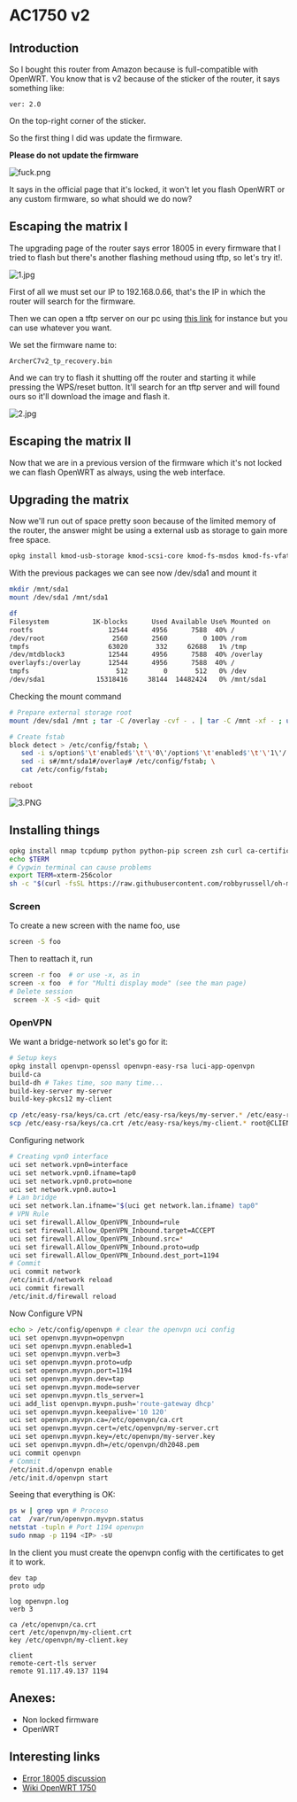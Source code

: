 # AC1750 v2

## Introduction

So I bought this router from Amazon because is full-compatible with OpenWRT. You know that is v2 because of the sticker of the router, it says something like:
```
ver: 2.0
```
On the top-right corner of the sticker.

So the first thing I did was update the firmware.

__Please do not update the firmware__

![fuck.png](fuck.png)

It says in the official page that it's locked, it won't let you flash OpenWRT or any custom firmware, so what should we do now?

## Escaping the matrix I

The upgrading page of the router says error 18005 in every firmware that I tried to flash but there's another flashing methoud using tftp, so let's try it!.

![1.jpg](1.jpg)

First of all we must set our IP to 192.168.0.66, that's the IP in which the router will search for the firmware.

Then we can open a tftp server on our pc using [this link](http://tftpd32.jounin.net/tftpd32_download.html) for instance but you can use whatever you want.

We set the firmware name to:
```
ArcherC7v2_tp_recovery.bin
```

And we can try to flash it shutting off the router and starting it while pressing the WPS/reset button. It'll search for an tftp server and will found ours so it'll download the image and flash it.

![2.jpg](2.jpg)

## Escaping the matrix II

Now that we are in a previous version of the firmware which it's not locked we can flash OpenWRT as always, using the web interface.

## Upgrading the matrix

Now we'll run out of space pretty soon because of the limited memory of the router, the answer might be using a external usb as storage to gain more free space.

```bash
opkg install kmod-usb-storage kmod-scsi-core kmod-fs-msdos kmod-fs-vfat block-mount usbutils kmod-usb-core kmod-usb2 file kmod-nls-iso8859-1 kmod-nls-cp437 kmod-fs-ext4
```
With the previous packages we can see now /dev/sda1 and mount it

```bash
mkdir /mnt/sda1
mount /dev/sda1 /mnt/sda1

df
Filesystem           1K-blocks      Used Available Use% Mounted on
rootfs                   12544      4956      7588  40% /
/dev/root                 2560      2560         0 100% /rom
tmpfs                    63020       332     62688   1% /tmp
/dev/mtdblock3           12544      4956      7588  40% /overlay
overlayfs:/overlay       12544      4956      7588  40% /
tmpfs                      512         0       512   0% /dev
/dev/sda1             15318416     38144  14482424   0% /mnt/sda1
```

Checking the mount command

```bash
# Prepare external storage root
mount /dev/sda1 /mnt ; tar -C /overlay -cvf - . | tar -C /mnt -xf - ; umount /mnt

# Create fstab
block detect > /etc/config/fstab; \
   sed -i s/option$'\t'enabled$'\t'\'0\'/option$'\t'enabled$'\t'\'1\'/ /etc/config/fstab; \
   sed -i s#/mnt/sda1#/overlay# /etc/config/fstab; \
   cat /etc/config/fstab;

reboot
```

![3.PNG](3.PNG)

## Installing things

```bash
opkg install nmap tcpdump python python-pip screen zsh curl ca-certificates wget git-http nano node openssh-sftp-server
echo $TERM
# Cygwin terminal can cause problems
export TERM=xterm-256color
sh -c "$(curl -fsSL https://raw.githubusercontent.com/robbyrussell/oh-my-zsh/master/tools/install.sh)"
```

### Screen

To create a new screen with the name foo, use

```bash
screen -S foo
```

Then to reattach it, run

```bash
screen -r foo  # or use -x, as in
screen -x foo  # for "Multi display mode" (see the man page)
# Delete session
 screen -X -S <id> quit
```

### OpenVPN

We want a bridge-network so let's go for it:

```bash
# Setup keys
opkg install openvpn-openssl openvpn-easy-rsa luci-app-openvpn
build-ca
build-dh # Takes time, soo many time...
build-key-server my-server
build-key-pkcs12 my-client

cp /etc/easy-rsa/keys/ca.crt /etc/easy-rsa/keys/my-server.* /etc/easy-rsa/keys/dh2048.pem /etc/openvpn
scp /etc/easy-rsa/keys/ca.crt /etc/easy-rsa/keys/my-client.* root@CLIENT_IP_ADDRESS:/etc/openvpn
```
Configuring network

```bash
# Creating vpn0 interface
uci set network.vpn0=interface
uci set network.vpn0.ifname=tap0
uci set network.vpn0.proto=none
uci set network.vpn0.auto=1
# Lan bridge
uci set network.lan.ifname="$(uci get network.lan.ifname) tap0"
# VPN Rule
uci set firewall.Allow_OpenVPN_Inbound=rule
uci set firewall.Allow_OpenVPN_Inbound.target=ACCEPT
uci set firewall.Allow_OpenVPN_Inbound.src=*
uci set firewall.Allow_OpenVPN_Inbound.proto=udp
uci set firewall.Allow_OpenVPN_Inbound.dest_port=1194
# Commit
uci commit network
/etc/init.d/network reload
uci commit firewall
/etc/init.d/firewall reload
```
Now Configure VPN

```bash
echo > /etc/config/openvpn # clear the openvpn uci config
uci set openvpn.myvpn=openvpn
uci set openvpn.myvpn.enabled=1
uci set openvpn.myvpn.verb=3
uci set openvpn.myvpn.proto=udp
uci set openvpn.myvpn.port=1194
uci set openvpn.myvpn.dev=tap
uci set openvpn.myvpn.mode=server
uci set openvpn.myvpn.tls_server=1
uci add_list openvpn.myvpn.push='route-gateway dhcp'
uci set openvpn.myvpn.keepalive='10 120'
uci set openvpn.myvpn.ca=/etc/openvpn/ca.crt
uci set openvpn.myvpn.cert=/etc/openvpn/my-server.crt
uci set openvpn.myvpn.key=/etc/openvpn/my-server.key
uci set openvpn.myvpn.dh=/etc/openvpn/dh2048.pem
uci commit openvpn
# Commit
/etc/init.d/openvpn enable
/etc/init.d/openvpn start
```
Seeing that everything is OK:
```bash
ps w | grep vpn # Proceso
cat  /var/run/openvpn.myvpn.status
netstat -tupln # Port 1194 openvpn
sudo nmap -p 1194 <IP> -sU
```
In the client you must create the openvpn config with the certificates to get it to work.
```
dev tap
proto udp

log openvpn.log
verb 3

ca /etc/openvpn/ca.crt
cert /etc/openvpn/my-client.crt
key /etc/openvpn/my-client.key

client
remote-cert-tls server
remote 91.117.49.137 1194
```

## Anexes:

* Non locked firmware
* OpenWRT

## Interesting links

* [Error 18005 discussion](http://www.dd-wrt.com/phpBB2/viewtopic.php?t=287073&postdays=0&postorder=asc&start=30)
* [Wiki OpenWRT 1750](https://wiki.openwrt.org/toh/tp-link/tl-wdr7500)
